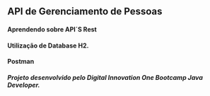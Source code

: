 <H2> API de Gerenciamento de Pessoas

<H4> Aprendendo sobre API´S Rest
<H4> Utilização de Database H2.
<H4> Postman
<h5> Projeto desenvolvido pelo Digital Innovation One Bootcamp Java Developer.
</h5>